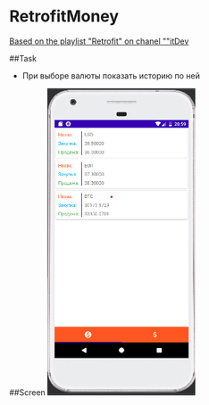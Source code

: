 # RetrofitMoney

[Based on the playlist "Retrofit" on chanel ""itDev](https://www.youtube.com/playlist?list=PLpWLpe1q4i4AmJ9E0HVD8D91M4vwlFK5H)

##Task
* При выборе валюты показать историю по ней

##Screen
![](/screen/screen1.png)
